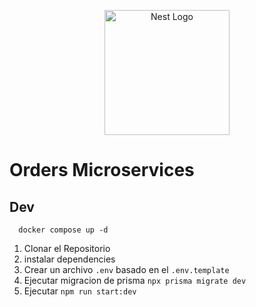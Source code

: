 <p align="center">
  <a href="http://nestjs.com/" target="blank"><img src="https://nestjs.com/img/logo-small.svg" width="200" alt="Nest Logo" /></a>
</p>



# Orders Microservices

## Dev

```
  docker compose up -d
```

1. Clonar el Repositorio
2. instalar dependencies
3. Crear un archivo `.env` basado en el `.env.template`
4. Ejecutar migracion de prisma `npx prisma migrate dev`
5. Ejecutar `npm run start:dev`   